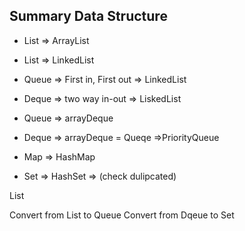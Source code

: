 ## Summary Data Structure

- List => ArrayList
- List => LinkedList
- Queue => First in, First out => LinkedList
- Deque => two way in-out => LiskedList
- Queue => arrayDeque
- Deque => arrayDeque
= Queqe =>PriorityQueue

- Map => HashMap
- Set => HashSet => (check dulipcated)

List<Customer>

Convert from List to Queue
Convert from Dqeue to Set